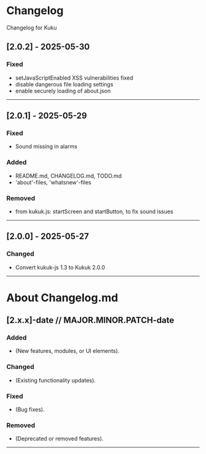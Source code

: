 # Changelog
Changelog for Kuku

## [2.0.2] - 2025-05-30
### Fixed
- setJavaScriptEnabled XSS vulnerabilities fixed
- disable dangerous file loading settings
- enable securely loading of about.json

---

## [2.0.1] - 2025-05-29
### Fixed
- Sound missing in alarms
### Added
- README.md, CHANGELOG.md, TODO.md
- 'about'-files, 'whatsnew'-files
### Removed
- from kukuk.js: startScreen and startButton, to fix sound issues

---

## [2.0.0] - 2025-05-27
### Changed
- Convert kukuk-js 1.3 to Kukuk 2.0.0

---


# About Changelog.md

## [2.x.x]-date  // MAJOR.MINOR.PATCH-date
### Added
- (New features, modules, or UI elements).
### Changed
- (Existing functionality updates).
### Fixed
- (Bug fixes).
### Removed
- (Deprecated or removed features).

---
